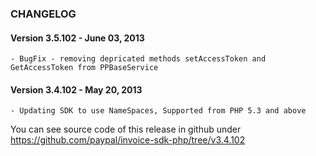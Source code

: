### CHANGELOG

#### Version 3.5.102 - June 03, 2013

	- BugFix - removing depricated methods setAccessToken and GetAccessToken from PPBaseService
	
#### Version 3.4.102 - May 20, 2013

    - Updating SDK to use NameSpaces, Supported from PHP 5.3 and above
 
You can see source code of this release in github under https://github.com/paypal/invoice-sdk-php/tree/v3.4.102 
